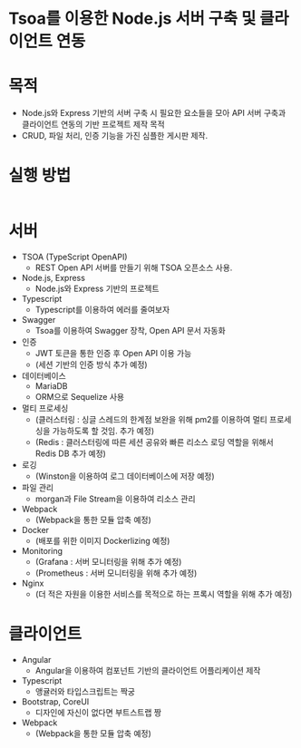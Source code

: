 # Tsoa를 이용한 Node.js 서버 구축 및 클라이언트 연동

# 목적
- Node.js와 Express 기반의 서버 구축 시 필요한 요소들을 모아 API 서버 구축과 클라이언트 연동의 기반 프로젝트 제작 목적
- CRUD, 파일 처리, 인증 기능을 가진 심플한 게시판 제작.

# 실행 방법
```
```

# 서버
- TSOA (TypeScript OpenAPI) 
    * REST Open API 서버를 만들기 위해 TSOA 오픈소스 사용.
- Node.js, Express
    * Node.js와 Express 기반의 프로젝트
- Typescript
    * Typescript를 이용하여 에러를 줄여보자
- Swagger 
    * Tsoa를 이용하여 Swagger 장착, Open API 문서 자동화
- 인증
    * JWT 토큰을 통한 인증 후 Open API 이용 가능
    * (세션 기반의 인증 방식 추가 예정)
- 데이터베이스
    * MariaDB
    * ORM으로 Sequelize 사용
- 멀티 프로세싱
    * (클러스터링 : 싱글 스레드의 한계점 보완을 위해 pm2를 이용하여 멀티 프로세싱을 가능하도록 할 것임. 추가 예정)
    * (Redis : 클러스터링에 따른 세션 공유와 빠른 리소스 로딩 역할을 위해서 Redis DB 추가 예정)
- 로깅
    * (Winston을 이용하여 로그 데이터베이스에 저장 예정)
- 파일 관리
    * morgan과 File Stream을 이용하여 리소스 관리
- Webpack
    * (Webpack을 통한 모듈 압축 예정)
- Docker
    * (배포를 위한 이미지 Dockerlizing 예정)
- Monitoring
    * (Grafana : 서버 모니터링을 위해 추가 예정)
    * (Prometheus : 서버 모니터링을 위해 추가 예정)
- Nginx
    * (더 적은 자원을 이용한 서비스를 목적으로 하는 프록시 역할을 위해 추가 예정)

# 클라이언트
- Angular
    * Angular을 이용하여 컴포넌트 기반의 클라이언트 어플리케이션 제작
- Typescript
    * 앵귤러와 타입스크립트는 짝궁
- Bootstrap, CoreUI
    * 디자인에 자신이 없다면 부트스트랩 짱
- Webpack
    * (Webpack을 통한 모듈 압축 예정)